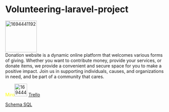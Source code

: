
# Volunteering-laravel-project
<a href="https://imgbb.com/"><img src="https://i.ibb.co/gRFhC8b/1694441192.png" alt="1694441192" border="0" style="width:100px"></a>
<br>
Donation website is a dynamic online platform that welcomes various forms of giving. Whether you want to contribute money, provide your services, or donate items, we provide a convenient and secure space for you to make a positive impact. Join us in supporting individuals, causes, and organizations in need, and be part of a community that cares.
<br>

<span style="color:yellow">Miro</span><a href="https://miro.com/welcomeonboard/V0RDT2pKdGtKcldIV3dqQndFWmUyNWlva0FadWx3N25TTTFJRjA2bFRpMFRKWHJWZ2VSSlM5S3lzOFhsWGVjZ3wzNDU4NzY0NTU2NDE0OTEyOTMxfDI=?share_link_id=410799198250" ><img src="https://asset.brandfetch.io/idAnDTFapY/idYC5f2L1X.png" alt="1694441192" border="0" style="width:40px"></a>
<a href="https://trello.com/b/dTSgWHvY/laravel-project">Trello</a>

<a href="https://drawsql.app/teams/razan-3/diagrams/volunteering-web-application
">Schema SQL</a>


